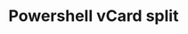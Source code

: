 ---
title: Powershell vCard split
tags:
- Powershell
- vCard
links:
- https://stackoverflow.com/a/2646125/146360
- https://stackoverflow.com/a/50669497/146360
- https://quickclix.wordpress.com/2011/07/04/notesvcardexpor/
---